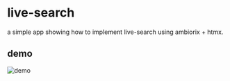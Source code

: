 # live-search

a simple app showing how to implement live-search using ambiorix + htmx.

## demo

![demo](./live-search.gif)
